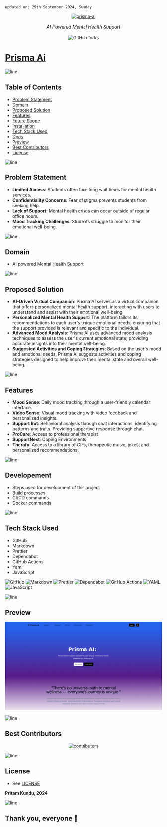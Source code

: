     updated on: 29th September 2024, Sunday

<div align=center>
    <a href="https://github.com/SrijaAdhya12/prisma-ai">
        <img width="200" src="https://img.icons8.com/?size=1000&id=46874" alt="prisma-ai">
    </a>
    <p style="font-family: roboto, calibri; font-size:12pt; font-style:italic"> AI Powered Mental Health Support </p>
    <a src="https://github.com/SrijaAdhya12/prisma-ai/forks">
        <img alt="GitHub forks" src="https://img.shields.io/github/forks/SrijaAdhya12/prisma-ai">
    </a>
</div>

# [Prisma Ai](https://prisma-ai.vercel.app)

![line]

## Table of Contents

- [Problem Statement](#problem-statement)
- [Domain](#domain)
- [Proposed Solution](#proposed-solution)
- [Features](#features)
- [Future Scope](#future-scope)
- [Installation](#installation-guide)
- [Tech Stack Used](#tech-stack-used)
- [Docs](#docs)
- [Preview](#preview)
- [Best Contributors](#best-contributors)
- [License](#license)

![line]

## Problem Statement

-  **Limited Access**: Students often face long wait times for mental health services.
-  **Confidentiality Concerns**: Fear of stigma prevents students from seeking help.
-  **Lack of Support**: Mental health crises can occur outside of regular office hours.
-  **Mood Tracking Challenges**: Students struggle to monitor their emotional well-being.

![line]

## Domain

- AI powered Mental Health Support 

![line]

## Proposed Solution

-  **AI-Driven Virtual Companion**: Prisma AI serves as a virtual companion that offers personalized mental health support, interacting with users to understand and assist with their emotional well-being.
-  **Personalized Mental Health Support**: The platform tailors its recommendations to each user's unique emotional needs, ensuring that the support provided is relevant and specific to the individual.
-  **Advanced Mood Analysis**: Prisma AI uses advanced mood analysis techniques to assess the user's current emotional state, providing accurate insights into their mental well-being.
-  **Suggested Activities and Coping Strategies**: Based on the user's mood and emotional needs, Prisma AI suggests activities and coping strategies designed to help improve their mental state and overall well-being.

![line]

## Features

- **Mood Sense**: Daily mood tracking through a user-friendly calendar interface.
- **Video Sense**: Visual mood tracking with video feedback and personalized insights.
- **Support Bot**: Behavioral analysis through chat interactions, identifying patterns and traits. Providing supportive response through chat.
- **ProCare**: Access to professional therapist
- **SupportNext**: Coping Environments
- **Therafy**: Access to a library of GIFs, therapeutic music, jokes, and personalized recommendations.


![line]

## Developement

-   Steps used for development of this project
-   Build processes
-   CI/CD commands
-   Docker commands

![line]

## Tech Stack Used

-   GitHub
-   Markdown
-   Prettier
-   Dependabot
-   GitHub Actions
-   Yaml
-   JavaScript

![GitHub](https://img.shields.io/badge/github-%23121011.svg?style=for-the-badge&logo=github&logoColor=white) ![Markdown](https://img.shields.io/badge/markdown-%23000000.svg?style=for-the-badge&logo=markdown&logoColor=white) ![Prettier](https://img.shields.io/badge/prettier-1A2B34?style=for-the-badge&logo=prettier&logoColor=pink) ![Dependabot](https://img.shields.io/badge/dependabot-025E8C?style=for-the-badge&logo=dependabot&logoColor=white) ![GitHub Actions](https://img.shields.io/badge/github%20actions-%232671E5.svg?style=for-the-badge&logo=githubactions&logoColor=white) ![YAML](https://img.shields.io/badge/yaml-%23ffffff.svg?style=for-the-badge&logo=yaml&logoColor=151515) ![JavaScript](https://img.shields.io/badge/javascript-%23323330.svg?style=for-the-badge&logo=javascript&logoColor=%23F7DF1E)

![line]

## Preview

<picture align="center">
    <source media="(prefers-color-scheme: light)" srcset=".github/preview-light.png">
    <source media="(prefers-color-scheme: dark)" srcset=".github/preview-dark.png">
    <img src=".github/preview-light.png" alt="preview">
</picture>

![line]

## Best Contributors

<div align="center">
    <a href="https://github.com/SrijaAdhya12/prisma-ai/graphs/contributors">
        <img src="https://contrib.rocks/image?repo=SrijaAdhya12/prisma-ai" alt="contributors"/>
    </a>
</div>

![line]

## License

-   See [LICENSE]

**Pritam Kundu, 2024**

![line]

## Thank you, everyone 💚

[icons]: https://icons8.com
[markdown-badges]: https://github.com/Ileriayo/markdown-badges
[custom-icons]: https://simpleicons.org
[line]: https://user-images.githubusercontent.com/75939390/137615281-3a875960-92cc-407f-97fe-fd2319bdb252.png
[License]: https://github.com/SrijaAdhya12/prisma-ai/blob/main/LICENSE

<!-- 29/09/24 -->
